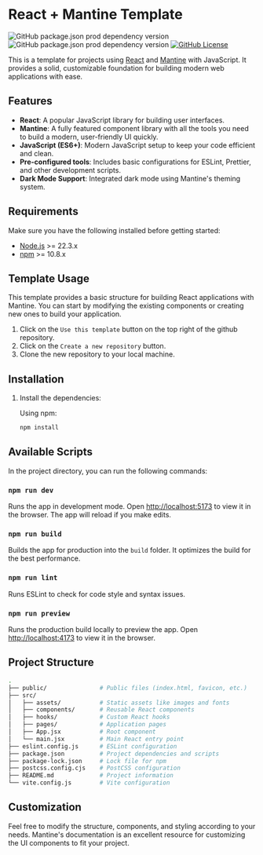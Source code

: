 # React + Mantine Template

![GitHub package.json prod dependency version](https://img.shields.io/github/package-json/dependency-version/awerito/react-mantine-template/%40mantine%2Fcore)
![GitHub package.json prod dependency version](https://img.shields.io/github/package-json/dependency-version/awerito/react-mantine-template/react)
[![GitHub License](https://img.shields.io/github/license/Awerito/react-mantine-template)](./LICENSE)

This is a template for projects using [React](https://reactjs.org/) and
[Mantine](https://mantine.dev/) with JavaScript. It provides a solid,
customizable foundation for building modern web applications with ease.

## Features

- **React**: A popular JavaScript library for building user interfaces.
- **Mantine**: A fully featured component library with all the tools you need
  to build a modern, user-friendly UI quickly.
- **JavaScript (ES6+)**: Modern JavaScript setup to keep your code efficient
  and clean.
- **Pre-configured tools**: Includes basic configurations for ESLint, Prettier,
  and other development scripts.
- **Dark Mode Support**: Integrated dark mode using Mantine's theming system.

## Requirements

Make sure you have the following installed before getting started:

- [Node.js](https://nodejs.org/) >= 22.3.x
- [npm](https://www.npmjs.com/) >= 10.8.x

## Template Usage

This template provides a basic structure for building React applications with
Mantine. You can start by modifying the existing components or creating new
ones to build your application.

1. Click on the `Use this template` button on the top right of the github
   repository.
2. Click on the `Create a new repository` button.
3. Clone the new repository to your local machine.

## Installation

1. Install the dependencies:

   Using npm:

   ```bash
   npm install
   ```

## Available Scripts

In the project directory, you can run the following commands:

### `npm run dev`

Runs the app in development mode. Open
[http://localhost:5173](http://localhost:5173) to view it in the browser. The
app will reload if you make edits.

### `npm run build`

Builds the app for production into the `build` folder. It optimizes the build
for the best performance.

### `npm run lint`

Runs ESLint to check for code style and syntax issues.

### `npm run preview`

Runs the production build locally to preview the app. Open
[http://localhost:4173](http://localhost:4173) to view it in the browser.

## Project Structure

```bash
.
├── public/               # Public files (index.html, favicon, etc.)
├── src/
│   ├── assets/           # Static assets like images and fonts
│   ├── components/       # Reusable React components
│   ├── hooks/            # Custom React hooks
│   ├── pages/            # Application pages
│   ├── App.jsx           # Root component
│   └── main.jsx          # Main React entry point
├── eslint.config.js      # ESLint configuration
├── package.json          # Project dependencies and scripts
├── package-lock.json     # Lock file for npm
├── postcss.config.cjs    # PostCSS configuration
├── README.md             # Project information
└── vite.config.js        # Vite configuration
```

## Customization

Feel free to modify the structure, components, and styling according to your
needs. Mantine's documentation is an excellent resource for customizing the UI
components to fit your project.
